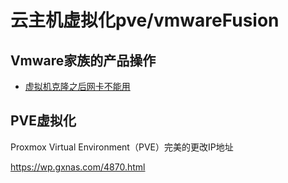 # 云主机虚拟化pve/vmwareFusion

## Vmware家族的产品操作

- [虚拟机克隆之后网卡不能用](VMware_Network.md)





## PVE虚拟化

Proxmox Virtual Environment（PVE）完美的更改IP地址

https://wp.gxnas.com/4870.html